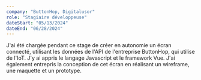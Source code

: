 ```yaml
---
company: "ButtonHop, Digitalusor"
role: "Stagiaire développeuse"
dateStart: "05/13/2024"
dateEnd: "06/28/2024"
---
```


J'ai été chargée pendant ce stage de créer en autonomie un écran connecté, utilisant les données de l'API de l'entreprise ButtonHop, qui utilise de l'IoT. J'y ai appris le langage Javascript et le framework Vue. J'ai également entrepris la conception de cet écran en réalisant un wireframe, une maquette et un prototype.